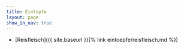 ```yaml
---
title: Eintöpfe
layout: page
show_in_nav: true
---
```


* [Reisfleisch]({{ site.baseurl }}{% link eintoepfe/reisfleisch.md %})
